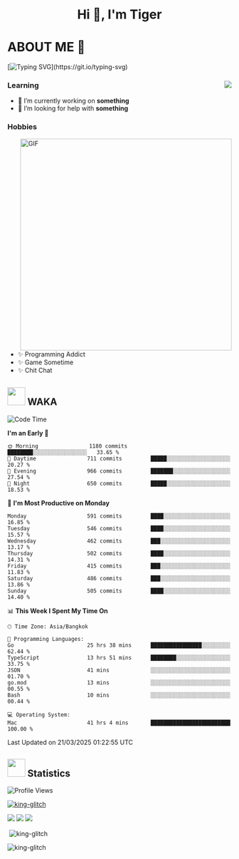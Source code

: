 <h1 align="center">Hi 👋, I'm Tiger</h1>




# ABOUT ME 💬

[![Typing SVG](https://readme-typing-svg.herokuapp.com?color=22F771&vCenter=true&lines=A+perssionate+developer+from+nowhere.)](https://git.io/typing-svg)

<div>
 <img align="right" src="https://spotify-github-profile.vercel.app/api/view?uid=12129734423&cover_image=false&theme=default&bar_color=22d016&bar_color_cover=true" />
 <h3>Learning</h3>
 
 <ul>
  <li>🔭 I’m currently working on <b>something</b></li>
  <li>🤝 I’m looking for help with <b>something</b></li>
 </ul>
 
</div>
<div>
 <h3>Hobbies</h3>
 <img align="right" height="475px"  alt="GIF" src="https://i.pinimg.com/originals/1f/b7/db/1fb7dbee557e5ed509f7517da8a84d58.gif" />
 <ul>
  <li>✨ Programming Addict</li>
  <li>✨ Game Sometime</li>
  <li>✨ Chit Chat</li>
 </ul>
 
</div>



## <img height="40" src="https://raw.githubusercontent.com/innng/innng/master/assets/kyubey.gif"/> WAKA

<!--START_SECTION:waka-->
![Code Time](http://img.shields.io/badge/Code%20Time-3%2C570%20hrs%204%20mins-blue)

**I'm an Early 🐤** 

```text
🌞 Morning                1180 commits        ████████░░░░░░░░░░░░░░░░░   33.65 % 
🌆 Daytime                711 commits         █████░░░░░░░░░░░░░░░░░░░░   20.27 % 
🌃 Evening                966 commits         ███████░░░░░░░░░░░░░░░░░░   27.54 % 
🌙 Night                  650 commits         █████░░░░░░░░░░░░░░░░░░░░   18.53 % 
```
📅 **I'm Most Productive on Monday** 

```text
Monday                   591 commits         ████░░░░░░░░░░░░░░░░░░░░░   16.85 % 
Tuesday                  546 commits         ████░░░░░░░░░░░░░░░░░░░░░   15.57 % 
Wednesday                462 commits         ███░░░░░░░░░░░░░░░░░░░░░░   13.17 % 
Thursday                 502 commits         ████░░░░░░░░░░░░░░░░░░░░░   14.31 % 
Friday                   415 commits         ███░░░░░░░░░░░░░░░░░░░░░░   11.83 % 
Saturday                 486 commits         ███░░░░░░░░░░░░░░░░░░░░░░   13.86 % 
Sunday                   505 commits         ████░░░░░░░░░░░░░░░░░░░░░   14.40 % 
```


📊 **This Week I Spent My Time On** 

```text
🕑︎ Time Zone: Asia/Bangkok

💬 Programming Languages: 
Go                       25 hrs 38 mins      ████████████████░░░░░░░░░   62.44 % 
TypeScript               13 hrs 51 mins      ████████░░░░░░░░░░░░░░░░░   33.75 % 
JSON                     41 mins             ░░░░░░░░░░░░░░░░░░░░░░░░░   01.70 % 
go.mod                   13 mins             ░░░░░░░░░░░░░░░░░░░░░░░░░   00.55 % 
Bash                     10 mins             ░░░░░░░░░░░░░░░░░░░░░░░░░   00.44 % 

💻 Operating System: 
Mac                      41 hrs 4 mins       █████████████████████████   100.00 % 
```


 Last Updated on 21/03/2025 01:22:55 UTC
<!--END_SECTION:waka-->
## <img height="40" src="https://raw.githubusercontent.com/innng/innng/master/assets/kyubey.gif"/> Statistics
![Profile Views](https://komarev.com/ghpvc/?username=king-glitch)  

<p align="left"> 
 <a href="https://github.com/ryo-ma/github-profile-trophy">
  <img src="https://github-profile-trophy.vercel.app/?username=king-glitch&theme=dracula" alt="king-glitch" />
 </a> </p>

![](https://github-profile-summary-cards.vercel.app/api/cards/profile-details?username=king-glitch&theme=dracula)
![](https://github-profile-summary-cards.vercel.app/api/cards/stats?username=king-glitch&theme=dracula) 
![](https://github-profile-summary-cards.vercel.app/api/cards/productive-time?username=king-glitch&theme=dracula)


<p>&nbsp;<img align="center" src="https://github-readme-stats.vercel.app/api?username=king-glitch&theme=dracula" alt="king-glitch" /></p>

<p><img align="center" src="https://github-readme-streak-stats.herokuapp.com/?user=king-glitch&theme=dracula" alt="king-glitch" /></p>
